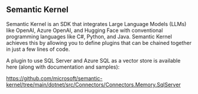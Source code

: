 ## Semantic Kernel 

Semantic Kernel is an SDK that integrates Large Language Models (LLMs) like OpenAI, Azure OpenAI, and Hugging Face with conventional programming languages like C#, Python, and Java. Semantic Kernel achieves this by allowing you to define plugins that can be chained together in just a few lines of code.

A plugin to use SQL Server and Azure SQL as a vector store is available here (along with documentation and samples):

https://github.com/microsoft/semantic-kernel/tree/main/dotnet/src/Connectors/Connectors.Memory.SqlServer
